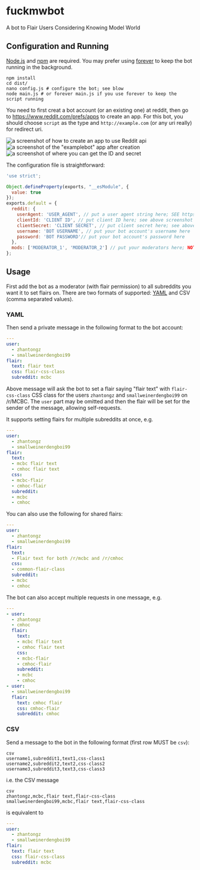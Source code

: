 # fuckmwbot
A bot to Flair Users Considering Knowing Model World

## Configuration and Running

[Node.js](https://nodejs.org/) and [npm](https://www.npmjs.com/) are required. You may prefer using [forever](https://github.com/foreverjs/forever) to keep the bot running in the background.

```
npm install
cd dist/
nano config.js # configure the bot; see blow
node main.js # or forever main.js if you use forever to keep the script running
```

You need to first creat a bot account (or an existing one) at reddit, then go to https://www.reddit.com/prefs/apps to create an app. For this bot, you should choose `script` as the type and `http://example.com` (or any uri really) for redirect uri.

![a screenshot of how to create an app to use Reddit api](https://i.imgur.com/ZwHhrFX.png)
![a screenshot of the "examplebot" app after creation](https://i.imgur.com/GRZ5cBi.png)
![a screenshot of where you can get the ID and secret](https://i.imgur.com/CcJtAFt.png)

The configuration file is straightforward:

```javascript
'use strict';

Object.defineProperty(exports, "__esModule", {
  value: true
});
exports.default = {
  reddit: {
    userAgent: 'USER_AGENT', // put a user agent string here; SEE https://github.com/reddit/reddit/wiki/API
    clientId: 'CLIENT ID', // put client ID here; see above screenshot
    clientSecret: 'CLIENT SECRET', // put client secret here; see above screenshot
    username: 'BOT USERNAME', // put your bot account's username here
    password: 'BOT PASSWORD'// put your bot account's password here
  },
  mods: ['MODERATOR_1', 'MODERATOR_2'] // put your moderators here; NOTE: THEY CAN CHANGE FLAIRS FOR EVERYONE
};
```


## Usage

First add the bot as a moderator (with flair permission) to all subreddits you want it to set flairs on. There are two formats of supported: [YAML](https://yaml.org) and CSV (comma separated values).

### YAML

Then send a private message in the following format to the bot account:

```yaml
---
user:
  - zhantongz
  - smallweinerdengboi99
flair:
  text: flair text
  css: flair-css-class
  subreddit: mcbc
```

Above message will ask the bot to set a flair saying "flair text" with `flair-css-class` CSS class for the users `zhantongz` and `smallweinerdengboi99` on /r/MCBC. The `user` part may be omitted and then the flair will be set for the sender of the message, allowing self-requests.

It supports setting flairs for multiple subreddits at once, e.g.

```yaml
---
user:
  - zhantongz
  - smallweinerdengboi99
flair:
  text: 
  - mcbc flair text
  - cmhoc flair text
  css: 
  - mcbc-flair
  - cmhoc-flair
  subreddit:
  - mcbc
  - cmhoc
```

You can also use the following for shared flairs:

```yaml
---
user:
  - zhantongz
  - smallweinerdengboi99
flair:
  text: 
  - Flair text for both /r/mcbc and /r/cmhoc
  css: 
  - common-flair-class
  subreddit:
  - mcbc
  - cmhoc
```

The bot can also accept multiple requests in one message, e.g.

```yaml
---
- user:
  - zhantongz
  - cmhoc
  flair:
    text:
    - mcbc flair text
    - cmhoc flair text
    css:
    - mcbc-flair
    - cmhoc-flair
    subreddit:
    - mcbc
    - cmhoc
- user:
  - smallweinerdengboi99
  flair:
    text: cmhoc flair
    css: cmhoc-flair
    subreddit: cmhoc
```

### CSV

Send a message to the bot in the following format (first row MUST be `csv`):

```
csv
username1,subreddit1,text1,css-class1
username2,subreddit2,text2,css-class2
username3,subreddit3,text3,css-class3
```

i.e. the CSV message 
```csv
csv
zhantongz,mcbc,flair text,flair-css-class
smallweinerdengboi99,mcbc,flair text,flair-css-class
```
is equivalent to

```yaml
---
user:
  - zhantongz
  - smallweinerdengboi99
flair:
  text: flair text
  css: flair-css-class
  subreddit: mcbc
```
